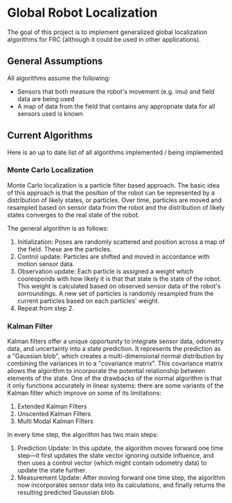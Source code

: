 # Global Robot Localization
The goal of this project is to implement generalized global localization algorithms for FRC (although it could be used in other applications).
## General Assumptions
All algorithms assume the following:
* Sensors that both measure the robot's movement (e.g. imu) and field data are being used
* A map of data from the field that contains any appropriate data for all sensors used is known
## Current Algorithms
Here is an up to date list of all algorithms implemented / being implemented

### Monte Carlo Localization
Monte Carlo localization is a particle filter based approach. The basic idea of this approach is that the position of the robot can be represented by a distribution of likely states, or particles. Over time, particles are moved and resampled based on sensor data from the robot and the distribution of likely states converges to the real state of the robot.

The general algorithm is as follows:
1. Initialization: Poses are randomly scattered and position across a map of the field. These are the particles.
2. Control update: Particles are shifted and moved in accordance with motion sensor data.
3. Observation update: Each particle is assigned a weight which cooresponds with how likely it is that that state is the state of the robot. This weight is calculated based on observed sensor data of the robot's sorroundings. A new set of particles is randomly resampled from the current particles based on each particles' weight.
4. Repeat from step 2.


### Kalman Filter
Kalman filters offer a unique opportunity to integrate sensor data, odometry data, and uncertainty into a state prediction. It represents the prediction as a "Gaussian blob", which creates a multi-dimensional normal distribution by combining the variances in to a "covariance matrix". This covariance matrix allows the algorithm to incorporate the potential relationship between elements of the state. One of the drawbacks of the normal algorithm is that it only functions accurately in linear systems: there are some variants of the Kalman filter which improve on some of its limitations:
1. Extended Kalman Filters
2. Unscented Kalman Filters
3. Multi Modal Kalman Filters

In every time step, the algorithm has two main steps:
1. Prediction Update: In this update, the algorithm moves forward one time step—it first updates the state vector ignoring outside influence, and then uses a control vector (which might contain odometry data) to update the state further.
2. Measurement Update: After moving forward one time step, the algorithm now incorporates sensor data into its calculations, and finally returns the resulting predicted Gaussian blob.
